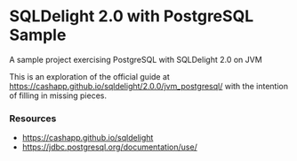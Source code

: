 # SQLDelight 2.0 with PostgreSQL Sample
A sample project exercising PostgreSQL with SQLDelight 2.0 on JVM


This is an exploration of the official guide at https://cashapp.github.io/sqldelight/2.0.0/jvm_postgresql/ with the intention of filling in missing pieces. 

### Resources
* https://cashapp.github.io/sqldelight
* https://jdbc.postgresql.org/documentation/use/
